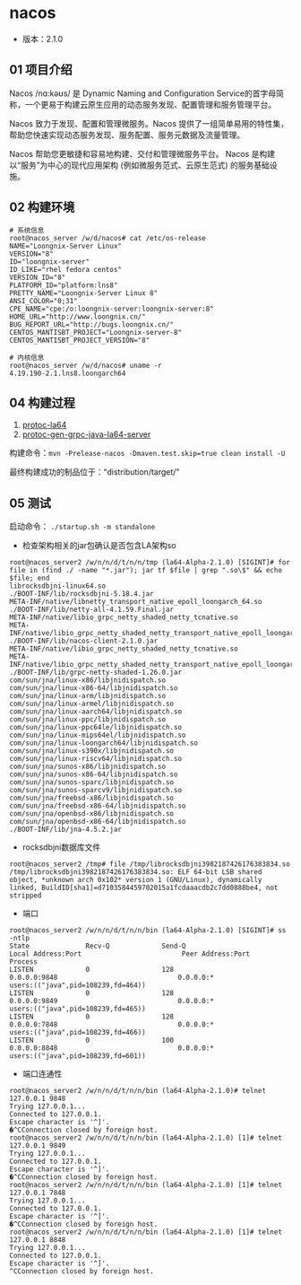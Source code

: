 # nacos
- 版本：2.1.0

## 01 项目介绍

Nacos /nɑ:kəʊs/ 是 Dynamic Naming and Configuration Service的首字母简称，一个更易于构建云原生应用的动态服务发现、配置管理和服务管理平台。

Nacos 致力于发现、配置和管理微服务。Nacos 提供了一组简单易用的特性集，帮助您快速实现动态服务发现、服务配置、服务元数据及流量管理。

Nacos 帮助您更敏捷和容易地构建、交付和管理微服务平台。 Nacos 是构建以“服务”为中心的现代应用架构 (例如微服务范式、云原生范式) 的服务基础设施。

## 02 构建环境

```shell
# 系统信息
root@nacos_server /w/d/nacos# cat /etc/os-release
NAME="Loongnix-Server Linux"
VERSION="8"
ID="loongnix-server"
ID_LIKE="rhel fedora centos"
VERSION_ID="8"
PLATFORM_ID="platform:lns8"
PRETTY_NAME="Loongnix-Server Linux 8"
ANSI_COLOR="0;31"
CPE_NAME="cpe:/o:loongnix-server:loongnix-server:8"
HOME_URL="http://www.loongnix.cn/"
BUG_REPORT_URL="http://bugs.loongnix.cn/"
CENTOS_MANTISBT_PROJECT="Loongnix-server-8"
CENTOS_MANTISBT_PROJECT_VERSION="8"

# 内核信息
root@nacos_server /w/d/nacos# uname -r
4.19.190-2.1.lns8.loongarch64
```

<!-- ## 03 依赖分析

对于官方的“nacos-server.jar”的架构相关扫描结果如下：
```
root@nacos_server /w/t/n/tmp# for file in (find ./ -name "*.jar"); jar tf $file | grep "\.so\$" && echo $file; end
librocksdbjni-linux32.so
librocksdbjni-linux64.so
librocksdbjni-linux-ppc64le.so
librocksdbjni-linux-aarch64.so
./BOOT-INF/lib/rocksdbjni-5.18.4.jar
META-INF/native/libnetty_transport_native_epoll_aarch_64.so
META-INF/native/libnetty_transport_native_epoll_x86_64.so
./BOOT-INF/lib/netty-all-4.1.59.Final.jar
META-INF/native/libio_grpc_netty_shaded_netty_tcnative_linux_x86_64.so
META-INF/native/libio_grpc_netty_shaded_netty_transport_native_epoll_x86_64.so
./BOOT-INF/lib/nacos-client-2.1.0.jar
META-INF/native/libio_grpc_netty_shaded_netty_tcnative_linux_x86_64.so
META-INF/native/libio_grpc_netty_shaded_netty_transport_native_epoll_x86_64.so
./BOOT-INF/lib/grpc-netty-shaded-1.26.0.jar
com/sun/jna/linux-x86/libjnidispatch.so
com/sun/jna/linux-x86-64/libjnidispatch.so
com/sun/jna/linux-arm/libjnidispatch.so
com/sun/jna/linux-armel/libjnidispatch.so
com/sun/jna/linux-aarch64/libjnidispatch.so
com/sun/jna/linux-ppc/libjnidispatch.so
com/sun/jna/linux-ppc64le/libjnidispatch.so
com/sun/jna/linux-mips64el/libjnidispatch.so
com/sun/jna/linux-s390x/libjnidispatch.so
com/sun/jna/sunos-x86/libjnidispatch.so
com/sun/jna/sunos-x86-64/libjnidispatch.so
com/sun/jna/sunos-sparc/libjnidispatch.so
com/sun/jna/sunos-sparcv9/libjnidispatch.so
com/sun/jna/freebsd-x86/libjnidispatch.so
com/sun/jna/freebsd-x86-64/libjnidispatch.so
com/sun/jna/openbsd-x86/libjnidispatch.so
com/sun/jna/openbsd-x86-64/libjnidispatch.so
./BOOT-INF/lib/jna-4.5.2.jar
```
从直接扫描的结果来看，主要存在“rocksdbjni-5.18.4.jar”， “netty-all-4.1.59.Final.jar”， “nacos-client-2.1.0.jar”， “grpc-netty-shaded-1.26.0.jar”， “jna-4.5.2.jar”这几个架构相关的包, 进一步分析上述jar包所涉及的项目，可以得到nacos-server的架构相关依赖关系如下：
```
nacos-2.1.0/
├── grpc-netty-shaded-1.26.0
│   └── netty-4.1.42.Final
│       └── netty-tcnative-parent-2.0.26.Final
├── jna-4.5.2
├── nacos-client-2.1.0
├── netty-all-4.1.59.Final
│   └── netty-tcnative-parent-2.0.36.Final
└── rocksdbjni-5.18.4
```
-->
## 04 构建过程

1. [protoc-la64](https://github.com/Loongson-Cloud-Community/protobuf/releases/download/v3.20.1/protoc_loong64)
2. [protoc-gen-grpc-java-la64-server](https://github.com/Loongson-Cloud-Community/grpc-java/releases/download/loong64-v1.26.0/protoc-gen-grpc-java-la64-server)
<!-- 3. [nacos架构相关依赖的jar文件](https://github.com/Loongson-Cloud-Community/nacos/releases/download/2.1.0/nacos_m2.tar.gz) -->

构建命令：`mvn -Prelease-nacos -Dmaven.test.skip=true clean install -U`

最终构建成功的制品位于：“distribution/target/”

## 05 测试

启动命令： `./startup.sh -m standalone`

- 检查架构相关的jar包确认是否包含LA架构so

```shell
root@nacos_server2 /w/n/n/d/t/n/n/tmp (la64-Alpha-2.1.0) [SIGINT]# for file in (find ./ -name "*.jar"); jar tf $file | grep ".so\$" && echo $file; end
librocksdbjni-linux64.so
./BOOT-INF/lib/rocksdbjni-5.18.4.jar
META-INF/native/libnetty_transport_native_epoll_loongarch_64.so
./BOOT-INF/lib/netty-all-4.1.59.Final.jar
META-INF/native/libio_grpc_netty_shaded_netty_tcnative.so
META-INF/native/libio_grpc_netty_shaded_netty_transport_native_epoll_loongarch_64.so
./BOOT-INF/lib/nacos-client-2.1.0.jar
META-INF/native/libio_grpc_netty_shaded_netty_tcnative.so
META-INF/native/libio_grpc_netty_shaded_netty_transport_native_epoll_loongarch_64.so
./BOOT-INF/lib/grpc-netty-shaded-1.26.0.jar
com/sun/jna/linux-x86/libjnidispatch.so
com/sun/jna/linux-x86-64/libjnidispatch.so
com/sun/jna/linux-arm/libjnidispatch.so
com/sun/jna/linux-armel/libjnidispatch.so
com/sun/jna/linux-aarch64/libjnidispatch.so
com/sun/jna/linux-ppc/libjnidispatch.so
com/sun/jna/linux-ppc64le/libjnidispatch.so
com/sun/jna/linux-mips64el/libjnidispatch.so
com/sun/jna/linux-loongarch64/libjnidispatch.so
com/sun/jna/linux-s390x/libjnidispatch.so
com/sun/jna/linux-riscv64/libjnidispatch.so
com/sun/jna/sunos-x86/libjnidispatch.so
com/sun/jna/sunos-x86-64/libjnidispatch.so
com/sun/jna/sunos-sparc/libjnidispatch.so
com/sun/jna/sunos-sparcv9/libjnidispatch.so
com/sun/jna/freebsd-x86/libjnidispatch.so
com/sun/jna/freebsd-x86-64/libjnidispatch.so
com/sun/jna/openbsd-x86/libjnidispatch.so
com/sun/jna/openbsd-x86-64/libjnidispatch.so
./BOOT-INF/lib/jna-4.5.2.jar
```

- rocksdbjni数据库文件

```
root@nacos_server2 /tmp# file /tmp/librocksdbjni3982187426176383834.so
/tmp/librocksdbjni3982187426176383834.so: ELF 64-bit LSB shared object, *unknown arch 0x102* version 1 (GNU/Linux), dynamically linked, BuildID[sha1]=d7103584459702015a1fcdaaacdb2c7dd0888be4, not stripped
```

- 端口

```shell
root@nacos_server2 /w/n/n/d/t/n/n/bin (la64-Alpha-2.1.0) [SIGINT]# ss -ntlp
State              Recv-Q             Send-Q                         Local Address:Port                         Peer Address:Port             Process
LISTEN             0                  128                                  0.0.0.0:9848                              0.0.0.0:*                 users:(("java",pid=108239,fd=464))
LISTEN             0                  128                                  0.0.0.0:9849                              0.0.0.0:*                 users:(("java",pid=108239,fd=465))
LISTEN             0                  128                                  0.0.0.0:7848                              0.0.0.0:*                 users:(("java",pid=108239,fd=466))
LISTEN             0                  100                                  0.0.0.0:8848                              0.0.0.0:*                 users:(("java",pid=108239,fd=601))
```

- 端口连通性

```shell
root@nacos_server2 /w/n/n/d/t/n/n/bin (la64-Alpha-2.1.0)# telnet 127.0.0.1 9848
Trying 127.0.0.1...
Connected to 127.0.0.1.
Escape character is '^]'.
�^CConnection closed by foreign host.
root@nacos_server2 /w/n/n/d/t/n/n/bin (la64-Alpha-2.1.0) [1]# telnet 127.0.0.1 9849
Trying 127.0.0.1...
Connected to 127.0.0.1.
Escape character is '^]'.
�^CConnection closed by foreign host.
root@nacos_server2 /w/n/n/d/t/n/n/bin (la64-Alpha-2.1.0) [1]# telnet 127.0.0.1 7848
Trying 127.0.0.1...
Connected to 127.0.0.1.
Escape character is '^]'.
�^CConnection closed by foreign host.
root@nacos_server2 /w/n/n/d/t/n/n/bin (la64-Alpha-2.1.0) [1]# telnet 127.0.0.1 8848
Trying 127.0.0.1...
Connected to 127.0.0.1.
Escape character is '^]'.
^CConnection closed by foreign host.
```


